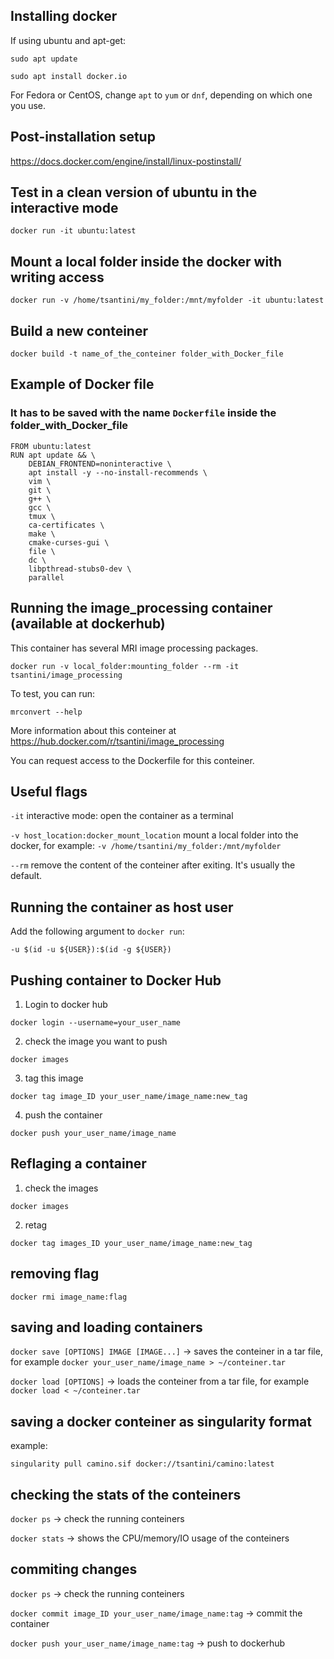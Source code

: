 ## Installing docker

If using ubuntu and apt-get:

`sudo apt update`

`sudo apt install docker.io`

For Fedora or CentOS, change `apt` to `yum` or `dnf`, depending on which one you use.

## Post-installation setup
https://docs.docker.com/engine/install/linux-postinstall/

## Test in a clean version of ubuntu in the interactive mode
`docker run -it ubuntu:latest`

## Mount a local folder inside the docker with writing access
`docker run -v /home/tsantini/my_folder:/mnt/myfolder -it ubuntu:latest`

## Build a new conteiner
`docker build -t name_of_the_conteiner folder_with_Docker_file`

## Example of Docker file

### It has to be saved with the name `Dockerfile` inside the folder_with_Docker_file

```
FROM ubuntu:latest
RUN apt update && \
    DEBIAN_FRONTEND=noninteractive \
    apt install -y --no-install-recommends \
    vim \
    git \
    g++ \
    gcc \
    tmux \
    ca-certificates \
    make \
    cmake-curses-gui \
    file \
    dc \
    libpthread-stubs0-dev \
    parallel
```
## Running the image_processing container (available at dockerhub)

This container has several MRI image processing packages.

`docker run -v local_folder:mounting_folder --rm -it tsantini/image_processing`

To test, you can run:

`mrconvert --help`

More information about this conteiner at https://hub.docker.com/r/tsantini/image_processing

You can request access to the Dockerfile for this conteiner.

## Useful flags
`-it` interactive mode: open the container as a terminal

`-v host_location:docker_mount_location` mount a local folder into the docker, for example: `-v /home/tsantini/my_folder:/mnt/myfolder`

`--rm` remove the content of the conteiner after exiting. It's usually the default.

## Running the container as host user

Add the following argument to `docker run`:

`-u $(id -u ${USER}):$(id -g ${USER})`

## Pushing container to Docker Hub

1) Login to docker hub

`docker login --username=your_user_name`

2) check the image you want to push

`docker images`

3) tag this image

`docker tag image_ID your_user_name/image_name:new_tag`

4) push the container

`docker push your_user_name/image_name`

## Reflaging a container

1) check the images

`docker images`

2) retag

`docker tag images_ID your_user_name/image_name:new_tag`

## removing flag

`docker rmi image_name:flag`

## saving and loading containers

`docker save [OPTIONS] IMAGE [IMAGE...]` -> saves the conteiner in a tar file, for example `docker your_user_name/image_name > ~/conteiner.tar`

`docker load [OPTIONS]` -> loads the conteiner from a tar file, for example `docker load < ~/conteiner.tar`

## saving a docker conteiner as singularity format

example:

`singularity pull camino.sif docker://tsantini/camino:latest`

## checking the stats of the conteiners

`docker ps` -> check the running conteiners

`docker stats` -> shows the CPU/memory/IO usage of the conteiners

## commiting changes

`docker ps` -> check the running conteiners

`docker commit image_ID your_user_name/image_name:tag` -> commit the container

`docker push your_user_name/image_name:tag` -> push to dockerhub
